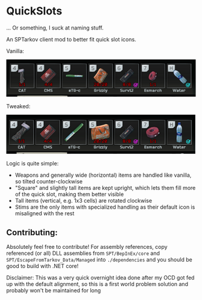 # QuickSlots

... Or something, I suck at naming stuff.

An SPTarkov client mod to better fit quick slot icons.

Vanilla:

![Vanilla - before](./blob/vanilla.png)

Tweaked:

![Tweaked - after](./blob/tweaked.png)

Logic is quite simple:

- Weapons and generally wide (horizontal) items are handled like vanilla, so tilted counter-clockwise
- "Square" and slightly tall items are kept upright, which lets them fill more of the quick slot, making them better visible
- Tall items (vertical, e.g. 1x3 cells) are rotated clockwise
- Stims are the only items with specialized handling as their default icon is misaligned with the rest

## Contributing:
Absolutely feel free to contribute!
For assembly references, copy referenced (or all) DLL assemblies from `SPT/BepInEx/core` and `SPT/EscapeFromTarkov_Data/Managed` into `./dependencies` and you should be good to build with .NET core!

Disclaimer: This was a very quick overnight idea done after my OCD got fed up with the default alignment, so this is a first world problem solution and probably won't be maintained for long